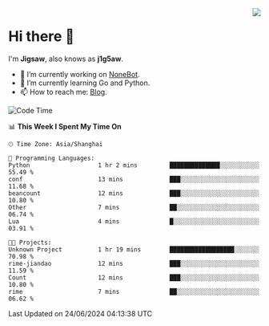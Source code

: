 <a href="#">
  <img align="right" src="https://github-readme-stats.vercel.app/api?username=j1g5awi&count_private=true&show_icons=true&title_color=80070B&text_color=B3B3B3&bg_color=212121&icon_color=80070B" />
</a>

# Hi there 👋

I'm **Jigsaw**, also knows as **j1g5aw**.

- 🔭 I’m currently working on [NoneBot](https://github.com/nonebot).
- 🌱 I’m currently learning Go and Python.
- 📫 How to reach me: [Blog](https://blog.maddestroyer.xyz/).

<!--START_SECTION:waka-->
![Code Time](http://img.shields.io/badge/Code%20Time-1%2C491%20hrs%2050%20mins-blue)

📊 **This Week I Spent My Time On** 

```text
🕑︎ Time Zone: Asia/Shanghai

💬 Programming Languages: 
Python                   1 hr 2 mins         ██████████████░░░░░░░░░░░   55.49 % 
conf                     13 mins             ███░░░░░░░░░░░░░░░░░░░░░░   11.68 % 
beancount                12 mins             ███░░░░░░░░░░░░░░░░░░░░░░   10.80 % 
Other                    7 mins              ██░░░░░░░░░░░░░░░░░░░░░░░   06.74 % 
Lua                      4 mins              █░░░░░░░░░░░░░░░░░░░░░░░░   03.91 % 

🐱‍💻 Projects: 
Unknown Project          1 hr 19 mins        ██████████████████░░░░░░░   70.98 % 
rime-jiandao             12 mins             ███░░░░░░░░░░░░░░░░░░░░░░   11.59 % 
Count                    12 mins             ███░░░░░░░░░░░░░░░░░░░░░░   10.80 % 
rime                     7 mins              ██░░░░░░░░░░░░░░░░░░░░░░░   06.62 % 
```


 Last Updated on 24/06/2024 04:13:38 UTC
<!--END_SECTION:waka-->
